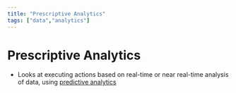 ```yaml
---
title: "Prescriptive Analytics"
tags: ["data","analytics"]
---
```


# Prescriptive Analytics

- Looks at executing actions based on real-time or near real-time analysis of data, using [predictive analytics][predictive]

[predictive]: ./predictive_analytics.md
